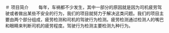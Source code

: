＃ 项目简介
　　每年，车祸都不少发生，其中一部分的原因就是因为司机疲劳驾驶或者做出某些不安全的行为，我们的项目就努力于解决这类问题。我们的项目主要由两个部分组成，疲劳检测和司机的驾驶行为检测。疲劳检测通过检测人的嘴巴和眼睛来判断司机的疲劳程度。驾驶行为检测主要检测九种行为。
